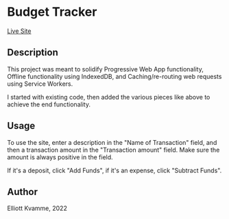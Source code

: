 # Budget Tracker

[Live Site](https://morning-ocean-20973.herokuapp.com/)

## Description
This project was meant to solidify Progressive Web App functionality, Offline functionality using IndexedDB, and Caching/re-routing web requests using Service Workers.

I started with existing code, then added the various pieces like above to achieve the end functionality.

## Usage
To use the site, enter a description in the "Name of Transaction" field, and then a transaction amount in the "Transaction amount" field. Make sure the amount is always positive in the field.

If it's a deposit, click "Add Funds", if it's an expense, click "Subtract Funds".

## Author
Elliott Kvamme, 2022